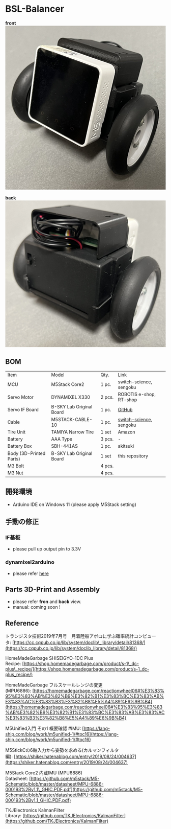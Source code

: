 # BSL-Balancer

**front**
![front](./docs/front.jpg)

**back**
![back](./docs/back.jpg)


## BOM

|     |     |     |     |
| --- | --- | --- | --- |
| Item | Model | Qty. | Link |
| MCU | M5Stack Core2<br> | 1 pc. | switch-science, sengoku |
| Servo Motor<br> | DYNAMIXEL X330 | 2 pcs. | ROBOTIS e-shop, RT-shop |
| Servo IF Board | B-SKY Lab Original Board | 1 pc. | [GitHub](https://github.com/kim-xps12/m5stack_interface_board_feetech_sts "https://github.com/kim-xps12/m5stack_interface_board_feetech_sts") |
| Cable | M5STACK-CABLE-10 | 1 pc. | [switch-science](https://www.switch-science.com/products/5213 "https://www.switch-science.com/products/5213"), sengoku<br> |
| Tire Unit | TAMIYA Narrow Tire | 1 set | Amazon |
| Battery | AAA Type | 3 pcs. | \-  |
| Battery Box | SBH-441AS | 1 pc. | akitsuki |
| Body (3D-Printed Parts) | B-SKY Lab Original Board<br> | 1 set | this repository |
| M3 Bolt |   | 4 pcs. |    |
| M3 Nut |   | 4 pcs. |    |
  

## 開発環境
- Arduino IDE on Windows 11 (please apply M5Stack setting)

## 手動の修正

### IF基板
- please pull up output pin to 3.3V

### dynamixel2arduino
- please refer [here](https://qiita.com/B-SKY-Lab/items/c52801ce683df49d64a1#%E3%83%A9%E3%82%A4%E3%83%96%E3%83%A9%E3%83%AA%E3%81%AE%E6%9B%B8%E3%81%8D%E6%8F%9B%E3%81%88)
  

## Parts 3D-Print and Assembly
- please refer **fron** and **back** view.
- manual: coming soon !


## Reference

トランジスタ技術2019年7月号　月着陸船アポロに学ぶ確率統計コンピュータ: [https://cc.cqpub.co.jp/lib/system/doclib\_library/detail/81368/](https://cc.cqpub.co.jp/lib/system/doclib_library/detail/81368/)

HomeMadeGarbage SHISEIGYO-1DC Plus Recipe: [https://shop.homemadegarbage.com/product/s-1\_dc-plus\_recipe/](https://shop.homemadegarbage.com/product/s-1_dc-plus_recipe/)

HomeMadeGarbage フルスケールレンジの変更 (MPU6886): [https://homemadegarbage.com/reactionwheel06#%E3%83%95%E3%83%AB%E3%82%B9%E3%82%B1%E3%83%BC%E3%83%AB%E3%83%AC%E3%83%B3%E3%82%B8%E5%A4%89%E6%9B%B4](https://homemadegarbage.com/reactionwheel06#%E3%83%95%E3%83%AB%E3%82%B9%E3%82%B1%E3%83%BC%E3%83%AB%E3%83%AC%E3%83%B3%E3%82%B8%E5%A4%89%E6%9B%B4)

M5Unified入門 その1 概要確認 #IMU: [https://lang-ship.com/blog/work/m5unified-1/#toc16](https://lang-ship.com/blog/work/m5unified-1/#toc16)

M5StickCの6軸入力から姿勢を求める(カルマンフィルタ編): [https://shiker.hatenablog.com/entry/2019/08/24/004637](https://shiker.hatenablog.com/entry/2019/08/24/004637)

M5Stack Core2 内蔵IMU (MPU6886) Datasheet: [https://github.com/m5stack/M5-Schematic/blob/master/datasheet/MPU-6886-000193%2Bv1.1\_GHIC.PDF.pdf](https://github.com/m5stack/M5-Schematic/blob/master/datasheet/MPU-6886-000193%2Bv1.1_GHIC.PDF.pdf)

TKJElectronics KalmanFilter Library: [https://github.com/TKJElectronics/KalmanFilter](https://github.com/TKJElectronics/KalmanFilter)